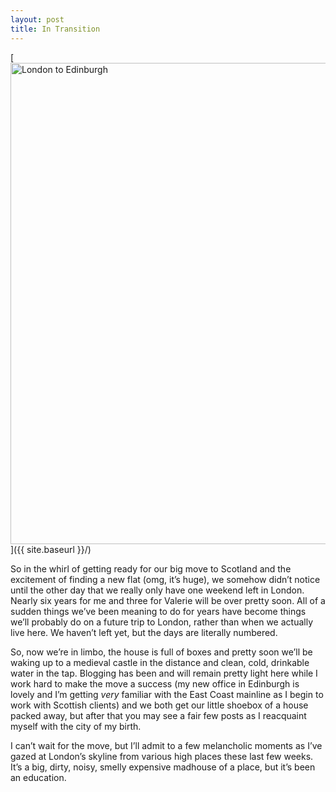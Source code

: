 ```yaml
---
layout: post
title: In Transition
---
```


[<img src="{{ site.baseurl }}/images/postimages/transition.jpg" alt="London to Edinburgh" style="width: 770px;"/>]({{ site.baseurl }}/)

So in the whirl of getting ready for our big move to Scotland and the excitement of finding a new flat (omg, it’s huge), we somehow didn’t notice until the other day that we really only have one weekend left in London. Nearly six years for me and three for Valerie will be over pretty soon. All of a sudden things we’ve been meaning to do for years have become things we’ll probably do on a future trip to London, rather than when we actually live here. We haven’t left yet, but the days are literally numbered.

So, now we’re in limbo, the house is full of boxes and pretty soon we’ll be waking up to a medieval castle in the distance and clean, cold, drinkable water in the tap. Blogging has been and will remain pretty light here while I work hard to make the move a success (my new office in Edinburgh is lovely and I’m getting *very* familiar with the East Coast mainline as I begin to work with Scottish clients) and we both get our little shoebox of a house packed away, but after that you may see a fair few posts as I reacquaint myself with the city of my birth.

I can’t wait for the move, but I’ll admit to a few melancholic moments as I’ve gazed at London’s skyline from various high places these last few weeks. It’s a big, dirty, noisy, smelly expensive madhouse of a place, but it’s been an education.